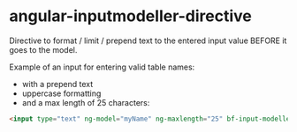 angular-inputmodeller-directive
===============================

Directive to format / limit / prepend text to the entered input value BEFORE it goes to the model.

Example of an input for entering valid table names:
- with a prepend text
- uppercase formatting
- and a max length of 25 characters:
```html
<input type="text" ng-model="myName" ng-maxlength="25" bf-input-modeller bf-prepend-text="ABC_" bf-prevent-space="true" bf-upper-case="true" bf-alpha-underscore="true" ng-trim="false" id="txtName" class="form-control" placeholder="Name" />
```